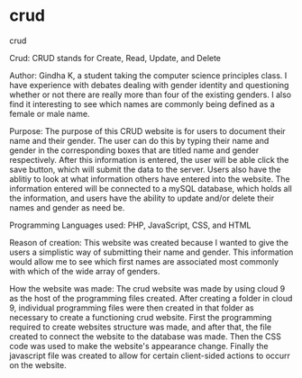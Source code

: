 # crud
crud

Crud:
  CRUD stands for Create, Read, Update, and Delete

Author:
  Gindha K, a student taking the computer science principles class. I have experience with debates dealing with gender identity and questioning whether or not there are really more than four of the existing genders. I also find it interesting to see which names are commonly being defined as a female or male name. 
  
Purpose:
  The purpose of this CRUD website is for users to document their name and their gender. The user can do this by typing their name and gender in the corresponding boxes that are titled name and gender respectively. After this information is entered, the user will be able click the save button, which will submit the data to the server. Users also have the ablitiy to look at what information others have entered into the website. The information entered will be connected to a mySQL database, which  holds all the information, and users have the ability to update and/or delete their names and gender as need be.
  
Programming Languages used:
  PHP, JavaScript, CSS, and HTML

Reason of creation:
  This website was created because I wanted to give the users a simplistic way of submitting their name and gender. This information would allow me to see which first names are associated most commonly with which of the wide array of genders.
  
How the website was made:
  The crud website was made by using cloud 9 as the host of the programming files created. After creating a folder in cloud 9, individual programming files were then created in that folder as necessary to create a functioning crud website. First the programming required to create websites structure was made, and after that, the file created to connect the website to the database was made. Then the CSS code was used to make the website's appearance change. Finally the javascript file was created to allow for certain client-sided actions to occurr on the website. 
